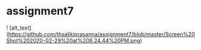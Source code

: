 # assignment7
! [alt_text] (https://github.com/thsalikiprasanna/assignment7/blob/master/Screen%20Shot%202020-02-29%20at%208.24.44%20PM.png)
